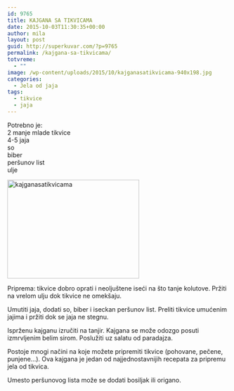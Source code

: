 ```yaml
---
id: 9765
title: KAJGANA SA TIKVICAMA
date: 2015-10-03T11:30:35+00:00
author: mila
layout: post
guid: http://superkuvar.com/?p=9765
permalink: /kajgana-sa-tikvicama/
totvreme:
  - ""
image: /wp-content/uploads/2015/10/kajganasatikvicama-940x198.jpg
categories:
  - Jela od jaja
tags:
  - tikvice
  - jaja
---
```

Potrebno je:  
2 manje mlade tikvice  
4-5 jaja  
so  
biber  
peršunov list  
ulje

[<img class="alignnone size-medium wp-image-9766" src="//superkuvar.com/wp-content/uploads/2015/10/kajganasatikvicama-300x225.jpg" alt="kajganasatikvicama" width="300" height="225" />](//superkuvar.com/wp-content/uploads/2015/10/kajganasatikvicama-e1443871098358.jpg)

Priprema: tikvice dobro oprati i neoljuštene iseći na što tanje kolutove. Pržiti na vrelom ulju dok tikvice ne omekšaju.

Umutiti jaja, dodati so, biber i iseckan peršunov list. Preliti tikvice umućenim jajima i pržiti dok se jaja ne stegnu.

Isprženu kajganu izručiti na tanjir. Kajgana se može odozgo posuti izmrvljenim belim sirom. Poslužiti uz salatu od paradajza.

Postoje mnogi načini na koje možete pripremiti tikvice (pohovane, pečene, punjene&#8230;). Ova kajgana je jedan od najjednostavnijih recepata za pripremu jela od tikvica.

Umesto peršunovog lista može se dodati bosiljak ili origano.

&nbsp;